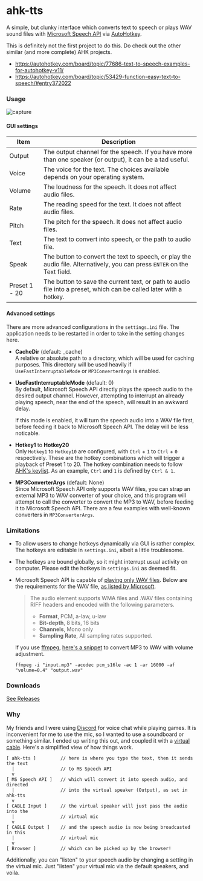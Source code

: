 ahk-tts
===

A simple, but clunky interface which converts text to speech or plays WAV sound files with [Microsoft Speech API](https://msdn.microsoft.com/en-us/library/ms723602%28v=vs.85%29.aspx) via [AutoHotkey](https://autohotkey.com/).

This is definitely not the first project to do this. Do check out the other similar (and more complete) AHK projects.

- https://autohotkey.com/board/topic/77686-text-to-speech-examples-for-autohotkey-v11/
- https://autohotkey.com/board/topic/53429-function-easy-text-to-speech/#entry372022


### Usage

![capture](https://user-images.githubusercontent.com/3540471/29443871-9ccf3bec-840d-11e7-961e-bfe94ed3516a.png)


#### GUI settings

| Item   | Description |
| ------ | --- |
| Output | The output channel for the speech. If you have more than one speaker (or output), it can be a tad useful. |
| Voice  | The voice for the text. The choices available depends on your operating system. |
| Volume | The loudness for the speech. It does not affect audio files. |
| Rate   | The reading speed for the text. It does not affect audio files. |
| Pitch  | The pitch for the speech. It does not affect audio files. |
| Text   | The text to convert into speech, or the path to audio file. |
| Speak  | The button to convert the text to speech, or play the audio file. Alternatively, you can press `ENTER` on the Text field. |
| Preset 1 - 20 | The button to save the current text, or path to audio file into a preset, which can be called later with a hotkey. |


#### Advanced settings

There are more advanced configurations in the `settings.ini` file. The application needs to be restarted in order to take in the setting changes here.

- **CacheDir** (default: _cache) <br>
    A relative or absolute path to a directory, which will be used for caching purposes. This directory will be used heavily if `UseFastInterruptableMode` or `MP3ConverterArgs` is enabled.

- **UseFastInterruptableMode** (default: 0) <br>
    By default, Microsoft Speech API directly plays the speech audio to the desired output channel. However, attempting to interrupt an already playing speech, near the end of the speech, will result in an awkward delay.
    
    If this mode is enabled, it will turn the speech audio into a WAV file first, before feeding it back to Microsoft Speech API. The delay will be less noticable.

- **Hotkey1** to **Hotkey20** <br>
    Only `Hotkey1` to `Hotkey10` are configured, with `Ctrl` + `1` to `Ctrl` + `0` respectively. These are the hotkey combinations which will trigger a playback of Preset 1 to 20. The hotkey combination needs to follow [AHK's keylist](https://autohotkey.com/docs/KeyList.htm). As an example, `Ctrl` and `1` is defined by `Ctrl & 1`.

- **MP3ConverterArgs** (default: None) <br>
    Since Microsoft Speech API only supports WAV files, you can strap an external MP3 to WAV converter of your choice, and this program will attempt to call the converter to convert the MP3 to WAV, before feeding it to Microsoft Speech API. There are a few examples with well-known converters in `MP3ConverterArgs`.


### Limitations

- To allow users to change hotkeys dynamically via GUI is rather complex. The hotkeys are editable in `settings.ini`, albeit a little troublesome.

- The hotkeys are bound globally, so it might interrupt usual activity on computer. Please edit the hotkeys in `settings.ini` as deemed fit.

- Microsoft Speech API is capable of [playing only WAV files](https://msdn.microsoft.com/en-us/library/jj127898.aspx#Playback). Below are the requirements for the WAV file, [as listed by Microsoft](https://msdn.microsoft.com/en-us/library/hh378414.aspx).
    
    > The audio element supports WMA files and .WAV files containing RIFF headers and encoded with the following parameters.
    > 
    > - **Format**, PCM, a-law, u-law
    > - **Bit-depth**, 8 bits, 16 bits
    > - **Channels**, Mono only
    > - **Sampling Rate**, All sampling rates supported.
    
    If you use [ffmpeg](https://ffmpeg.org/), [here's a snippet](http://stackoverflow.com/questions/13358287/how-to-convert-any-mp3-file-to-wav-16khz-mono-16bit) to convert MP3 to WAV with volume adjustment.
    
    `ffmpeg -i "input.mp3" -acodec pcm_s16le -ac 1 -ar 16000 -af "volume=0.4" "output.wav"`


### Downloads

[See Releases](//github.com/altbdoor/ahk-tts/releases)


### Why

My friends and I were using [Discord](https://discordapp.com/) for voice chat while playing games. It is inconvenient for me to use the mic, so I wanted to use a soundboard or something similar. I ended up writing this out, and coupled it with a [virtual cable](http://vb-audio.pagesperso-orange.fr/Cable/index.htm). Here's a simplified view of how things work.

```
[ ahk-tts ]         // here is where you type the text, then it sends the text
  |                 // to MS Speech API
  v
[ MS Speech API ]   // which will convert it into speech audio, and directed
  |                 // into the virtual speaker (Output), as set in ahk-tts
  v
[ CABLE Input ]     // the virtual speaker will just pass the audio into the
  |                 // virtual mic
  v
[ CABLE Output ]    // and the speech audio is now being broadcasted in this
  |                 // virtual mic
  v
[ Browser ]         // which can be picked up by the browser!
```

Additionally, you can "listen" to your speech audio by changing a setting in the virtual mic. Just "listen" your virtual mic via the default speakers, and voila.
